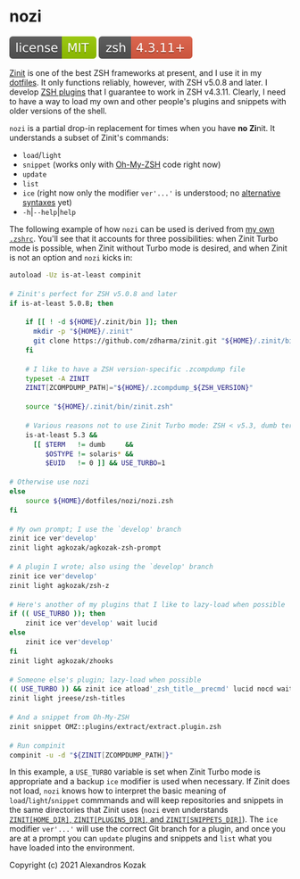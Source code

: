 # nozi

[![MIT License](img/mit_license.svg)](img/mit_license.svg)
![ZSH version 4.3.11 and higher](img/zsh_4.3.11_plus.svg)

[Zinit](https://github.com/zdharma/zinit) is one of the best ZSH frameworks at present, and I use it in my [dotfiles](https://github.com/agkozak/dotfiles). It only functions reliably, however, with ZSH v5.0.8 and later. I develop [ZSH plugins](https://agkozak.github.io/) that I guarantee to work in ZSH v4.3.11. Clearly, I need to have a way to load my own and other people's plugins and snippets with older versions of the shell.

`nozi` is a partial drop-in replacement for times when you have **no Zi**nit. It understands a subset of Zinit's commands:

* `load`/`light`
* `snippet` (works only with [Oh-My-ZSH](https://github.com/ohmyzsh/ohmyzsh) code right now)
* `update`
* `list`
* `ice` (right now only the modifier `ver'...'` is understood; no [alternative syntaxes](https://zdharma.github.io/zinit/wiki/Alternate-Ice-Syntax/) yet)
* `-h`|`--help`|`help`

The following example of how `nozi` can be used is derived from [my own `.zshrc`](https://github.com/agkozak/dotfiles/blob/master/.zshrc`). You'll see that it accounts for three possibilities: when Zinit Turbo mode is possible, when Zinit without Turbo mode is desired, and when Zinit is not an option and `nozi` kicks in:

```sh
autoload -Uz is-at-least compinit

# Zinit's perfect for ZSH v5.0.8 and later
if is-at-least 5.0.8; then

    if [[ ! -d ${HOME}/.zinit/bin ]]; then
      mkdir -p "${HOME}/.zinit"
      git clone https://github.com/zdharma/zinit.git "${HOME}/.zinit/bin"
    fi

    # I like to have a ZSH version-specific .zcompdump file
    typeset -A ZINIT
    ZINIT[ZCOMPDUMP_PATH]="${HOME}/.zcompdump_${ZSH_VERSION}"

    source "${HOME}/.zinit/bin/zinit.zsh"

    # Various reasons not to use Zinit Turbo mode: ZSH < v5.3, dumb terminal, Solaris, root user
    is-at-least 5.3 &&
      [[ $TERM   != dumb     &&
         $OSTYPE != solaris* &&
         $EUID   != 0 ]] && USE_TURBO=1

# Otherwise use nozi
else
    source ${HOME}/dotfiles/nozi/nozi.zsh
fi

# My own prompt; I use the `develop' branch
zinit ice ver'develop'
zinit light agkozak/agkozak-zsh-prompt

# A plugin I wrote; also using the `develop' branch
zinit ice ver'develop'
zinit light agkozak/zsh-z

# Here's another of my plugins that I like to lazy-load when possible
if (( USE_TURBO )); then
    zinit ice ver'develop' wait lucid
else
    zinit ice ver'develop'
fi
zinit light agkozak/zhooks

# Someone else's plugin; lazy-load when possible
(( USE_TURBO )) && zinit ice atload'_zsh_title__precmd' lucid nocd wait
zinit light jreese/zsh-titles

# And a snippet from Oh-My-ZSH
zinit snippet OMZ::plugins/extract/extract.plugin.zsh

# Run compinit
compinit -u -d "${ZINIT[ZCOMPDUMP_PATH]}"
```

In this example, a `USE_TURBO` variable is set when Zinit Turbo mode is appropriate and a backup `ice` modifier is used when necessary. If Zinit does not load, `nozi` knows how to interpret the basic meaning of `load`/`light`/`snippet` commmands and will keep repositories and snippets in the same directories that Zinit uses (`nozi` even understands [`ZINIT[HOME_DIR]`, `ZINIT[PLUGINS_DIR]`, and `ZINIT[SNIPPETS_DIR]`](https://github.com/zdharma/zinit#customizing-paths)). The `ice` modifier `ver'...'` will use the correct Git branch for a plugin, and once you are at a prompt you can `update` plugins and snippets and `list` what you have loaded into the environment.

Copyright (c) 2021 Alexandros Kozak
